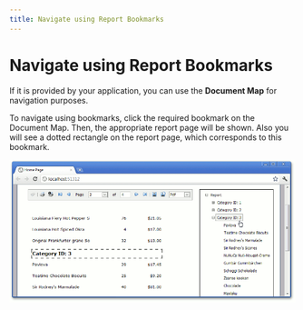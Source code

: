 ```yaml
---
title: Navigate using Report Bookmarks
---
```

# Navigate using Report Bookmarks
If it is provided by your application, you can use the **Document Map** for navigation purposes.

To navigate using bookmarks, click the required bookmark on the Document Map. Then, the appropriate report page will be shown. Also you will see a dotted rectangle on the report page, which corresponds to this bookmark.

![web_documentMap](../../../../images/img7544.png)